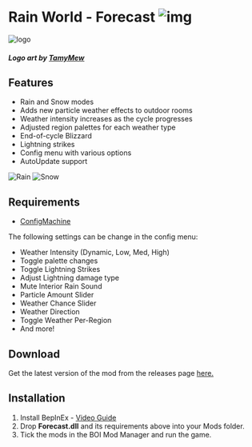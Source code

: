 # Rain World - Forecast ![img](https://img.shields.io/github/downloads/LeeMoriya/Forecast/total?style=for-the-badge)

![logo](https://i.imgur.com/Bbxux8D.png)

##### Logo art by [TamyMew](https://twitter.com/TamyMew)

## Features
- Rain and Snow modes
- Adds new particle weather effects to outdoor rooms
- Weather intensity increases as the cycle progresses
- Adjusted region palettes for each weather type
- End-of-cycle Blizzard
- Lightning strikes
- Config menu with various options
- AutoUpdate support

![Rain](https://i.imgur.com/hPblP6q.gif)
![Snow](https://media.giphy.com/media/vE1qoRyPgkDzCfQbBw/giphy.gif)

## Requirements
- [ConfigMachine](https://drive.google.com/file/d/1NIE8conaoI1OOHevi4K9tvOG4v-NIfYf/view)

The following settings can be change in the config menu:
- Weather Intensity (Dynamic, Low, Med, High)
- Toggle palette changes
- Toggle Lightning Strikes
- Adjust Lightning damage type
- Mute Interior Rain Sound
- Particle Amount Slider
- Weather Chance Slider
- Weather Direction
- Toggle Weather Per-Region
- And more!

## Download
Get the latest version of the mod from the releases page [here.](https://github.com/LeeMoriya/Forecast/releases/tag/v1.00)

## Installation
1. Install BepInEx - [Video Guide](https://youtu.be/brDN_8uN6-U)
2. Drop **Forecast.dll** and its requirements above into your Mods folder.
3. Tick the mods in the BOI Mod Manager and run the game.
